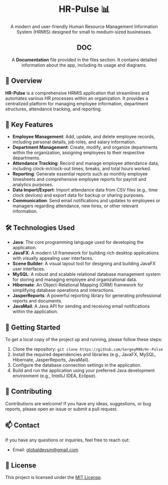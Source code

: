 <!-- Header -->
<h1 align="center">HR-Pulse 📊</h1>

<!-- Description -->
<p align="center">
  A modern and user-friendly Human Resource Management Information System (HRMIS) designed for small to medium-sized businesses.
</p>

<!-- DOC -->
<h2 align="center"> DOC </h2>
<p align="center">A <strong>Documentation</strong> file provided in the files section. It contains detailed information about the app, including its usage and diagrams.
</p>


<!-- Overview -->
<h2>📖 Overview</h2>
<p>
  <strong>HR-Pulse</strong> is a comprehensive HRMIS application that streamlines and automates various HR processes within an organization. It provides a centralized platform for managing employee information, department structures, attendance tracking, and reporting.
</p>

<!-- Key Features -->
<h2>🚀 Key Features</h2>

- **Employee Management**: Add, update, and delete employee records, including personal details, job roles, and salary information.
- **Department Management**: Create, modify, and organize departments within the organization, assigning employees to their respective departments.
- **Attendance Tracking**: Record and manage employee attendance data, including clock-in/clock-out times, breaks, and total hours worked.
- **Reporting**: Generate essential reports such as monthly employee timesheets and comprehensive employee reports for payroll and analytics purposes.
- **Data Import/Export**: Import attendance data from CSV files (e.g., time clock devices) and export data for backup or sharing purposes.
- **Communication**: Send email notifications and updates to employees or managers regarding attendance, new hires, or other relevant information.

<!-- Technologies Used -->
<h2>🛠️ Technologies Used</h2>

- **Java**: The core programming language used for developing the application.
- **JavaFX**: A modern UI framework for building rich desktop applications with visually appealing user interfaces.
- **Scene Builder**: A visual layout tool for designing and building JavaFX user interfaces.
- **MySQL**: A robust and scalable relational database management system for storing and managing employee and organizational data.
- **Hibernate**: An Object-Relational Mapping (ORM) framework for simplifying database operations and interactions.
- **JasperReports**: A powerful reporting library for generating professional reports and documents.
- **JavaMail**: A Java API for sending and receiving email notifications within the application.

<!-- Getting Started -->
<h2>🚀 Getting Started</h2>

To get a local copy of the project up and running, please follow these steps:
1. Clone the repository: `git clone https://github.com/SergeyM96/Hr-Pulse`
2. Install the required dependencies and libraries (e.g., JavaFX, MySQL, Hibernate, JasperReports, JavaMail).
3. Configure the database connection settings in the application.
4. Build and run the application using your preferred Java development environment (e.g., IntelliJ IDEA, Eclipse).

<!-- Contributing -->
<h2>🤝 Contributing</h2>

Contributions are welcome! If you have any ideas, suggestions, or bug reports, please open an issue or submit a pull request.

<!-- Contact -->
<h2>📫 Contact</h2>

If you have any questions or inquiries, feel free to reach out:

- Email: [globaldevsm@gmail.com](mailto:your-email@example.com)

<!-- License -->
<h2>📄 License</h2>

This project is licensed under the [MIT License](LICENSE).
